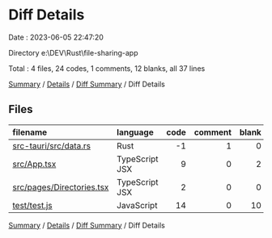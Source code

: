# Diff Details

Date : 2023-06-05 22:47:20

Directory e:\\DEV\\Rust\\file-sharing-app

Total : 4 files,  24 codes, 1 comments, 12 blanks, all 37 lines

[Summary](results.md) / [Details](details.md) / [Diff Summary](diff.md) / Diff Details

## Files
| filename | language | code | comment | blank | total |
| :--- | :--- | ---: | ---: | ---: | ---: |
| [src-tauri/src/data.rs](/src-tauri/src/data.rs) | Rust | -1 | 1 | 0 | 0 |
| [src/App.tsx](/src/App.tsx) | TypeScript JSX | 9 | 0 | 2 | 11 |
| [src/pages/Directories.tsx](/src/pages/Directories.tsx) | TypeScript JSX | 2 | 0 | 0 | 2 |
| [test/test.js](/test/test.js) | JavaScript | 14 | 0 | 10 | 24 |

[Summary](results.md) / [Details](details.md) / [Diff Summary](diff.md) / Diff Details